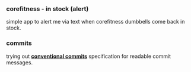 ### corefitness - in stock (alert)

simple app to alert me via text when corefitness dumbbells come back in stock.

### commits

trying out **[conventional commits](https://www.conventionalcommits.org/en/v1.0.0/)** specification for readable commit messages.

